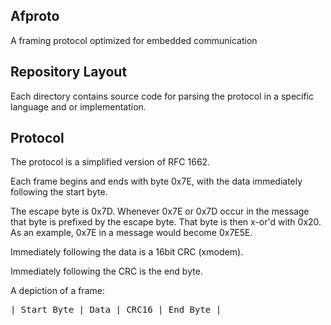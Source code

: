 Afproto
-------

A framing protocol optimized for embedded communication


## Repository Layout

Each directory contains source code for parsing the protocol in a specific
language and or implementation.


## Protocol

The protocol is a simplified version of RFC 1662.

Each frame begins and ends with byte 0x7E, with the data immediately following
the start byte.

The escape byte is 0x7D. Whenever 0x7E or 0x7D occur in the message that byte
is prefixed by the escape byte. That byte is then x-or'd with 0x20. As an
example, 0x7E in a message would become 0x7E5E.

Immediately following the data is a 16bit CRC (xmodem).

Immediately following the CRC is the end byte.

A depiction of a frame:
<pre>
| Start Byte | Data | CRC16 | End Byte |
</pre>
